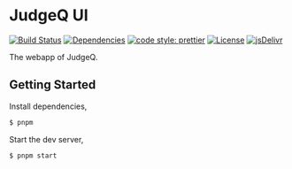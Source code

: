 # JudgeQ UI

[![Build Status](https://img.shields.io/github/workflow/status/JudgeQ-Dev/JudgeQ-WebApp/Build?style=flat-square)](https://github.com/JudgeQ-Dev/JudgeQ-WebApp/actions?query=workflow%3ACI)
[![Dependencies](https://img.shields.io/david/JudgeQ-Dev/JudgeQ-WebApp?style=flat-square)](https://david-dm.org/JudgeQ-Dev/JudgeQ-WebApp)
[![code style: prettier](https://img.shields.io/badge/code_style-prettier-ff69b4.svg?style=flat-square)](https://github.com/prettier/prettier)
[![License](https://img.shields.io/github/license/JudgeQ-Dev/JudgeQ-WebApp?style=flat-square)](LICENSE)
[![jsDelivr](https://data.jsdelivr.com/v1/package/gh/JudgeQ-Dev/JudgeQ-WebApp/badge)](https://www.jsdelivr.com/package/gh/JudgeQ-Dev/JudgeQ-WebApp)

The webapp of JudgeQ.

## Getting Started

Install dependencies,

```bash
$ pnpm
```

Start the dev server,

```bash
$ pnpm start
```
